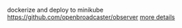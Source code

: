 dockerize and deploy to minikube https://github.com/openbroadcaster/observer
[more details](kubernetes/README.md)
